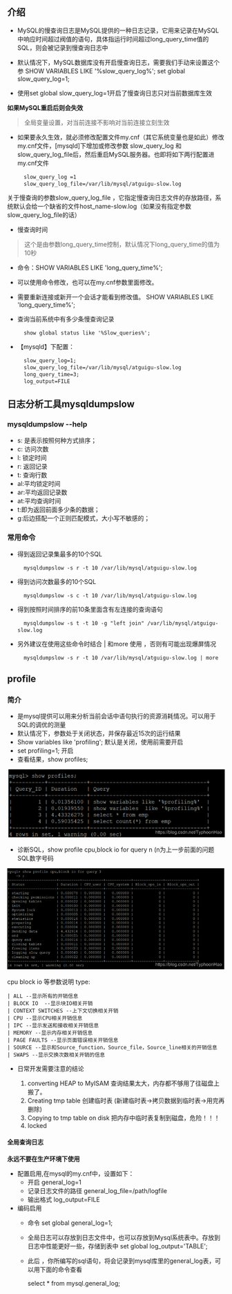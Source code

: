 
## 介绍

- MySQL的慢查询日志是MySQL提供的一种日志记录，它用来记录在MySQL中响应时间超过阀值的语句，具体指运行时间超过long_query_time值的SQL，则会被记录到慢查询日志中
- 默认情况下，MySQL数据库没有开启慢查询日志，需要我们手动来设置这个参
        SHOW VARIABLES LIKE '%slow_query_log%';
        set global slow_query_log=1;
        
- 使用set global slow_query_log=1开启了慢查询日志只对当前数据库生效

**如果MySQL重启后则会失效**

>全局变量设置，对当前连接不影响对当前连接立刻生效

- 如果要永久生效，就必须修改配置文件my.cnf（其它系统变量也是如此）修改my.cnf文件，[mysqld]下增加或修改参数
slow_query_log 和slow_query_log_file后，然后重启MySQL服务器。也即将如下两行配置进my.cnf文件
       
        slow_query_log =1
		slow_query_log_file=/var/lib/mysql/atguigu-slow.log

关于慢查询的参数slow_query_log_file ，它指定慢查询日志文件的存放路径，系统默认会给一个缺省的文件host_name-slow.log（如果没有指定参数slow_query_log_file的话）
- 慢查询时间

>这个是由参数long_query_time控制，默认情况下long_query_time的值为10秒

  - 命令：SHOW VARIABLES LIKE 'long_query_time%';
  - 可以使用命令修改，也可以在my.cnf参数里面修改。
  - 需要重新连接或新开一个会话才能看到修改值。 SHOW VARIABLES LIKE 'long_query_time%';
- 查询当前系统中有多少条慢查询记录

		show global status like '%Slow_queries%';
- 【mysqld】下配置：
		
        slow_query_log=1;
		slow_query_log_file=/var/lib/mysql/atguigu-slow.log
		long_query_time=3;
		log_output=FILE
        

## 日志分析工具mysqldumpslow
### mysqldumpslow --help

- s: 是表示按照何种方式排序；
- c: 访问次数
- l: 锁定时间
- r: 返回记录
- t: 查询行数
- al:平均锁定时间
- ar:平均返回记录数
- at:平均查询时间
- t:即为返回前面多少条的数据；
- g:后边搭配一个正则匹配模式，大小写不敏感的；

### 常用命令

- 得到返回记录集最多的10个SQL

		mysqldumpslow -s r -t 10 /var/lib/mysql/atguigu-slow.log
- 得到访问次数最多的10个SQL

		mysqldumpslow -s c -t 10 /var/lib/mysql/atguigu-slow.log
- 得到按照时间排序的前10条里面含有左连接的查询语句

		mysqldumpslow -s t -t 10 -g "left join" /var/lib/mysql/atguigu-slow.log
- 另外建议在使用这些命令时结合 | 和more 使用 ，否则有可能出现爆屏情况

		mysqldumpslow -s r -t 10 /var/lib/mysql/atguigu-slow.log | more
        

## profile
### 简介

- 是mysql提供可以用来分析当前会话中语句执行的资源消耗情况。可以用于SQL的调优的测量
- 默认情况下，参数处于关闭状态，并保存最近15次的运行结果
- Show variables like 'profiling'; 默认是关闭，使用前需要开启
- set profiling=1; 开启
- 查看结果，show profiles;

![upload successful](../images/pasted-26.png)

- 诊断SQL，show profile cpu,block io for query n (n为上一步前面的问题SQL数字号码

![upload successful](../images/pasted-27.png)

cpu block io 等参数说明 type: 
```
| ALL --显示所有的开销信息
| BLOCK IO  --显示块IO相关开销
| CONTEXT SWITCHES --上下文切换相关开销
| CPU --显示CPU相关开销信息
| IPC --显示发送和接收相关开销信息
| MEMORY --显示内存相关开销信息
| PAGE FAULTS --显示页面错误相关开销信息
| SOURCE --显示和Source_function，Source_file，Source_line相关的开销信息
| SWAPS --显示交换次数相关开销的信息
```
- 日常开发需要注意的结论

  1. converting HEAP to MyISAM 查询结果太大，内存都不够用了往磁盘上搬了。
  2. Creating tmp table 创建临时表 (新建临时表->拷贝数据到临时表->用完再删除)
  3. Copying to tmp table on disk 把内存中临时表复制到磁盘，危险！！！
  4. locked
  

#### 全局查询日志

**永远不要在生产环境下使用**
- 配置启用,在mysql的my.cnf中，设置如下：
	- 开启 general_log=1   
	- 记录日志文件的路径 general_log_file=/path/logfile
	- 输出格式 log_output=FILE
- 编码启用
	- 命令 set global general_log=1;
	- 全局日志可以存放到日志文件中，也可以存放到Mysql系统表中。存放到日志中性能更好一些，存储到表中 set global log_output='TABLE'; 
    -  此后 ，你所编写的sql语句，将会记录到mysql库里的general_log表，可以用下面的命令查看
   
   
    	select * from mysql.general_log;
